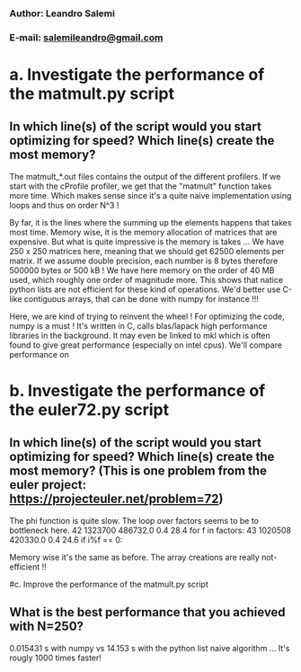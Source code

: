 ### Author: Leandro Salemi
### E-mail: salemileandro@gmail.com

# a. Investigate the performance of the matmult.py script
## In which line(s) of the script would you start optimizing for speed? Which line(s) create the most memory?


The matmult_*.out files contains the output of the different profilers. If we start with the cProfile profiler, we get that the "matmult" function takes more time. Which makes sense since it's a quite naive implementation using loops and thus on order N^3 !


By far, it is the lines where the summing up the elements happens that takes most time. Memory wise, it is the memory allocation of matrices that are expensive. But what is quite impressive is the memory is takes ... We have 250 x 250 matrices here, meaning that we should get 62500 elements per matrix. If we assume double precision, each number is 8 bytes therefore 500000 bytes or 500 kB ! We have here memory on the order of 40 MB used, which roughly one order of magnitude more. This shows that natice python lists are not efficient for these kind of operations. We'd better use C-like contiguous arrays, that can be done with numpy for instance !!!


Here, we are kind of trying to reinvent the wheel ! For optimizing the code, numpy is a must ! It's written in C, calls blas/lapack high performance libraries in the background. It may even be linked to mkl which is often found to give great performance (especially on intel cpus). We'll compare performance on



# b. Investigate the performance of the euler72.py script
## In which line(s) of the script would you start optimizing for speed? Which line(s) create the most memory? (This is one problem from the euler project: https://projecteuler.net/problem=72)

The phi function is quite slow. The loop over factors seems to be to bottleneck here.
    42   1323700     486732.0      0.4     28.4          for f in factors:
    43   1020508     420330.0      0.4     24.6              if i%f == 0:

Memory wise it's the same as before. The array creations are really not-efficient !!

#c. Improve the performance of the matmult.py script
## What is the best performance that you achieved with N=250?


0.015431 s with numpy vs 14.153 s with the python list naive algorithm ... It's rougly 1000 times faster!








